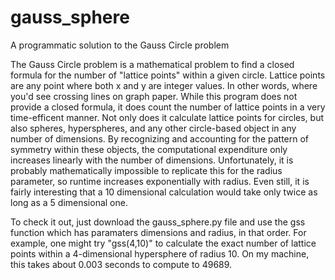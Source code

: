 # gauss_sphere
A programmatic solution to the Gauss Circle problem

The Gauss Circle problem is a mathematical problem to find a closed formula for the number of "lattice points" within a given circle. 
Lattice points are any point where both x and y are integer values. In other words, where you'd see crossing lines on graph paper.
While this program does not provide a closed formula, it does count the number of lattice points in a very time-efficent manner. 
Not only does it calculate lattice points for circles, but also spheres, hyperspheres, and any other circle-based object in any number of dimensions.
By recognizing and accounting for the pattern of symmetry within these objects, the computational expenditure only increases linearly with the number of dimensions.
Unfortunately, it is probably mathematically impossible to replicate this for the radius parameter, so runtime increases exponentially with radius. 
Even still, it is fairly interesting that a 10 dimensional calculation would take only twice as long as a 5 dimensional one.

To check it out, just download the gauss_sphere.py file and use the gss function which has paramaters dimensions and radius, in that order.
For example, one might try "gss(4,10)" to calculate the exact number of lattice points within a 4-dimensional hypersphere of radius 10.
On my machine, this takes about 0.003 seconds to compute to 49689. 
